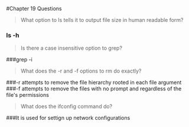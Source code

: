 #Chapter 19 Questions

>What option to ls tells it to output file size in human readable form?

### ls -h

>Is there a case insensitive option to grep?

###grep -i

>What does the -r and -f options to rm do exactly?

###-r attempts to remove the file hierarchy rooted in each file argument
###-f attempts to remove the files with no prompt and regardless of the file's permissions

>What does the ifconfig command do?

###It is used for settign up network configurations
